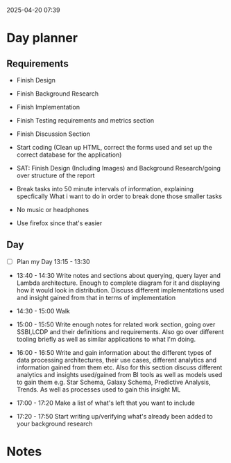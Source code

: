 2025-04-20 07:39


# Day planner

## Requirements


- Finish Design
- Finish Background Research
- Finish Implementation
- Finish Testing requirements and metrics section
- Finish Discussion Section
- Start coding (Clean up HTML, correct the forms used and set up the correct database for the application)
- SAT: Finish Design (Including Images) and Background Research/going over structure of the report


- Break tasks into 50 minute intervals of information, explaining specfically What i want to do in order to break done those smaller tasks
- No music or headphones
- Use firefox since that's easier
## Day

- [ ] Plan my Day 13:15 - 13:30



- 13:40 - 14:30 Write notes and sections about querying, query layer and Lambda architecture. Enough to complete diagram for it and displaying how it would look in distribution. Discuss different implementations used and insight gained from that in terms of implementation

- 14:30 - 15:00 Walk

- 15:00 - 15:50 Write enough notes for related work section, going over SSBI,LCDP and their definitions and requirements. Also go over different tooling briefly as well as similar applications to what I'm doing.

- 16:00 - 16:50 Write and gain information about the different types of data processing architectures, their use cases, different analytics and information gained from them etc. Also for this section discuss different analytics and insights used/gained from BI tools as well as models used to gain them e.g. Star Schema, Galaxy Schema, Predictive Analysis, Trends. As well as processes used to gain this insight ML

- 17:00 - 17:20 Make a list of what's left that you want to include
- 17:20 - 17:50 Start writing up/verifying what's already been added to your background research


# Notes